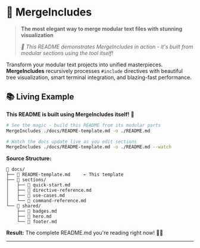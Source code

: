 # 🔄 MergeIncludes

> **The most elegant way to merge modular text files with stunning visualization**
> 
> *🎯 This README demonstrates MergeIncludes in action - it's built from modular sections using the tool itself!*

<!-- #include ./shared/badges.md -->

Transform your modular text projects into unified masterpieces. **MergeIncludes** recursively processes `#include` directives with beautiful tree visualization, smart terminal integration, and blazing-fast performance.

<!-- #include ./sections/why-mergeincludes.md -->

<!-- #include ./sections/quick-start.md -->

<!-- #include ./sections/demo-showcase.md -->

<!-- #include ./sections/directive-reference.md -->

<!-- #include ./sections/use-cases.md -->

<!-- #include ./sections/command-reference.md -->

<!-- #include ./sections/advanced-features.md -->

<!-- #include ./sections/technical-specs.md -->

<!-- #include ./shared/footer.md -->

## 📚 Living Example

**This README is built using MergeIncludes itself!** 🎉

```bash
# See the magic - build this README from its modular parts
MergeIncludes ./docs/README-template.md -o ./README.md

# Watch the docs update live as you edit sections
MergeIncludes ./docs/README-template.md -o ./README.md --watch
```

**Source Structure:**
```
📁 docs/
├── 📄 README-template.md     ← This template
├── 📁 sections/
│   ├── 📄 quick-start.md
│   ├── 📄 directive-reference.md
│   ├── 📄 use-cases.md
│   └── 📄 command-reference.md
└── 📁 shared/
    ├── 📄 badges.md
    ├── 📄 hero.md
    └── 📄 footer.md
```

**Result:** The complete README.md you're reading right now! 📖✨

---
